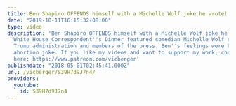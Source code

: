 ```yaml
---
title: Ben Shapiro OFFENDS himself with a Michelle Wolf joke he wrote!
date: "2019-10-11T16:15:32+08:00"
type: video
description: 'Ben Shapiro OFFENDS himself with a Michelle Wolf joke he wrote! The
  White House Correspondent''s Dinner featured comedian Michelle Wolf roasting the
  Trump administration and members of the press. Ben''s feelings were hurt by Wolf''s
  abortion joke. If you like my videos and want to support my work, check out my Patreon
  here: https://www.patreon.com/vicberger'
publishdate: "2018-05-01T02:45:41.000Z"
url: /vicberger/S39H7d9J7n4/
providers:
  youtube:
    id: S39H7d9J7n4
---
```


